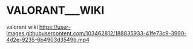 # VALORANT___WIKI
 valorant wiki
https://user-images.githubusercontent.com/103462812/188835933-41fe73c9-3990-4d2e-9235-6b4903d3549b.mp4
